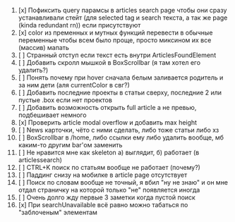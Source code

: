 1. [x] Пофиксить query парамсы в articles search page чтобы они сразу устанавливали стейт (для selected tag и search текста, а так же page (kinda redundant rn)) если присутствуют
2. [x] color из пременных и мутных функций перевести в обычные переменные чтобы всем было проще, просто миксином их все (массив) мапать
3. [ ] Странный отступ если текст есть внутри ArticlesFoundElement
4. [ ] Добавить скролл мышкой в BoxScrollbar (я там хотел его удалить?)
5. [ ] Понять почему при hover сначала белым заливается родитель и за ним дети (аля currentColor в свг?)
6. [ ] Добавить последние проекты в статьи сверху, последние 2 или пустые .box если нет проектов
7. [ ] Добавить возможность открыть full article а не превью, подбешивает немного
8. [x] Проверить article modal overflow и добавить max height
9. [ ] News карточки, чёто с ними сделать, либо тоже статьи либо хз
10. [ ] BoxScrollbar в /home, либо ссылки ему либо удалить вообще, мб каким-то другим bar'ом заменить
11. [ ] Не нравится мне как skeleton а) выглядит, б) работает (в articlessearch)
12. [ ] CTRL+K поиск по статьям вообще не работает (почему?)
13. [ ] Паддинг снизу на мобилке в article page отсутствует
14. [ ] Поиск по словам вообще не точный, я вбил "ну не знаю" и он мне отдал страничку на которой только "не" появляется иногда
15. [ ] Очень долго жду первые 3 заметки когда пустой поиск
16. [x] При searchUnavailable всё равно можно табаться по "заблоченым" элементам
